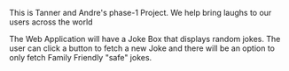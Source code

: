 This is Tanner and Andre's phase-1 Project.
We help bring laughs to our users across the world

The Web Application will have a Joke Box that displays random jokes. The user can click a button to fetch a new Joke and there will be an option to only fetch Family Friendly "safe" jokes. 